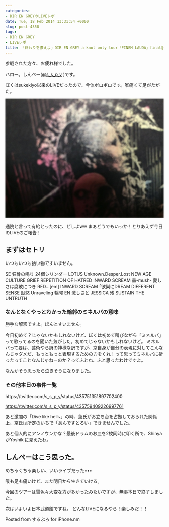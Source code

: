 ```yaml
---
categories:
- DIR EN GREYのLIVEレポ
date: Tue, 18 Feb 2014 13:31:54 +0000
slug: post-4358
tags:
- DIR EN GREY
- LIVEレポ
title: 「終わりを讃えよ」DIR EN GREY a knot only tour「FINEM LAUDA」final@CLUB CITTA
---
```


参戦された方々、お疲れ様でした。

ハロー。しんぺー(<a href="https://twitter.com/s_s_p_y" target="_blank" rel="noopener">@s_s_p_y</a> )です。

ぼくはsukekiyo以来のLIVEだったので、今体ボロボロです。喉痛くて足がたがた。

<a href="images/finem-lauda.jpg">![](images/finem-lauda.jpg)</a>

通院と言って有給とったのに、どしよww
まぁどうでもいっか！とりあえず今日のLIVEのご報告！
<h2>まずはセトリ</h2>
いつもいつも拾い物ですいません。

SE 狂骨の鳴り
24個シリンダー
LOTUS
Unknown.Desper.Lost
NEW AGE CULTURE
GRIEF
REPETITION OF HATRED
INWARD SCREAM
蟲-mush-
愛しさは腐敗につき
RED...[em]
INWARD SCREAM
｢欲巣にDREAM
DIFFERENT SENSE
獣慾
Unraveling
輪郭
EN
激しさと
JESSICA
残
SUSTAIN THE UNTRUTH
<h3>なんとなくやっとわかった輪郭のミネルバの意味</h3>
勝手な解釈ですよ。ほんとすいません。

今日初めて？じゃないかもしれないけど、ぼくは初めて叫びながら「ミネルバ」って歌ってるのを聞いた気がした。初めてじゃないかもしれないけど。
ミネルバって要は、芸術やら詩の神様な訳ですが、京自身が自分の表現に対してこんなんじゃダメだ、もっともっと表現するための力をくれ！って思ってミネルバに祈ったってことなんじゃねーのか？ってふとね、ふと思ったわけですよ。

なんかそう思ったら泣きそうになりました。
<h3>その他本日の事件一覧</h3>
https://twitter.com/s_s_p_y/status/435751351897702400

https://twitter.com/s_s_p_y/status/435759409226997761

あと激闇の「Dive like hell~」の時、薫氏がお立ち台を占拠しておられた関係上、京氏は所定のいちで「あんですとろい」できませんでした。

あと個人的にアンノウンかな？最後ドラムのお皿を2枚同時に叩く所で、ShinyaがYoshikiに見えたわ。
<h2>しんぺーはこう思った。</h2>
めちゃくちゃ楽しい、いいライブだった•••

喉も足も痛いけど、また明日から生きていける。

今回のツアーは雪色々大変な方が多かったみたいですが、無事本日で終了しました。

次はいよいよ日本武道館ですね。
どんなLIVEになるやら！楽しみだ！！

Posted from するぷろ for iPhone.nm